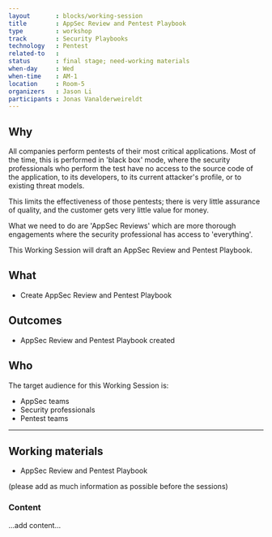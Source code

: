 ```yaml
---
layout       : blocks/working-session
title        : AppSec Review and Pentest Playbook
type         : workshop
track        : Security Playbooks
technology   : Pentest
related-to   :
status       : final stage; need-working materials
when-day     : Wed
when-time    : AM-1
location     : Room-5
organizers   : Jason Li
participants : Jonas Vanalderweireldt
---
```


## Why

All companies perform pentests of their most critical applications. Most of the time, this is performed in 'black box' mode, where the security professionals who perform the test have no access to the source code of the application, to its developers, to its current attacker's profile, or to existing threat models.

This limits the effectiveness of those pentests; there is very little assurance of quality, and the customer gets very little value for money.

What we need to do are 'AppSec Reviews' which are more thorough engagements where the security professional has access to 'everything'.
    
This Working Session will draft an AppSec Review and Pentest Playbook.

## What

 - Create AppSec Review and Pentest Playbook
 
## Outcomes

- AppSec Review and Pentest Playbook created

## Who

The target audience for this Working Session is:

 - AppSec teams
 - Security professionals
 - Pentest teams
 
 --- 

## Working materials

- AppSec Review and Pentest Playbook

(please add as much information as possible before the sessions)

### Content

...add content...

